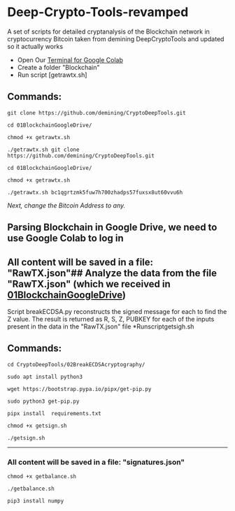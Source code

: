 # Deep-Crypto-Tools-revamped
A set of scripts for detailed cryptanalysis of the Blockchain network in cryptocurrency Bitcoin taken from demining DeepCryptoTools and updated so it actually works 
* Open Our [Terminal for Google Colab](https://github.com/demining/TerminalGoogleColab)
* Create a folder "Blockchain"
* Run script [getrawtx.sh]

## Commands:

    git clone https://github.com/demining/CryptoDeepTools.git

    cd 01BlockchainGoogleDrive/

    chmod +x getrawtx.sh

    ./getrawtx.sh git clone https://github.com/demining/CryptoDeepTools.git

    cd 01BlockchainGoogleDrive/

    chmod +x getrawtx.sh

    ./getrawtx.sh bc1qgrtzmk5fuw7h700zhadps57fuxsx8ut60vvu6h

*Next, change the Bitcoin Address to any.*
## Parsing Blockchain in Google Drive, we need to use Google Colab to log in

## All content will be saved in a file: "RawTX.json"## Analyze the data from the file "RawTX.json" (which we received in [01BlockchainGoogleDrive](https://github.com/demining/CryptoDeepTools/tree/main/01BlockchainGoogleDrive))

Script breakECDSA.py reconstructs the signed message for each to find the Z value. The result is returned as R, S, Z, PUBKEY for each of the inputs present in the data in the "RawTX.json" file
*Runscriptgetsigh.sh 

## Commands:
    
    cd CryptoDeepTools/02BreakECDSAcryptography/
    
    sudo apt install python3
    
    wget https://bootstrap.pypa.io/pipx/get-pip.py
    
    sudo python3 get-pip.py
    
    pipx install  requirements.txt

    chmod +x getsign.sh
    
    ./getsign.sh

---
### All content will be saved in a file: "signatures.json"

    chmod +x getbalance.sh

    ./getbalance.sh

    pip3 install numpy

